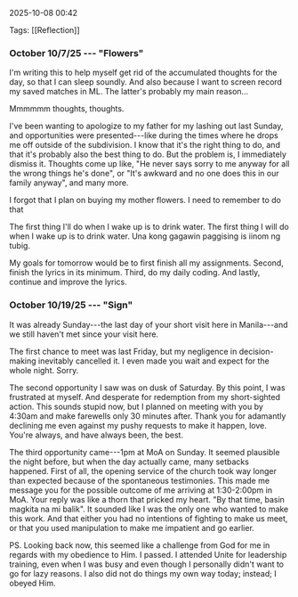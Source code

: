 
2025-10-08  00:42

Tags: [[Reflection]] 


### October 10/7/25  ---  "Flowers"

I'm writing this to help myself get rid of the accumulated thoughts for the day, so that I can sleep soundly. And also because I want to screen record my saved matches in ML. The latter's probably my main reason...

Mmmmmm thoughts, thoughts. 

I've been wanting to apologize to my father for my lashing out last Sunday, and opportunities were presented---like during the times where he drops me off outside of the subdivision. I know that it's the right thing to do, and that it's probably also the best thing to do. But the problem is, I immediately dismiss it. Thoughts come up like, "He never says sorry to me anyway for all the wrong things he's done", or "It's awkward and no one does this in our family anyway", and many more. 

I forgot that I plan on buying my mother flowers. I need to remember to do that

The first thing I'll do when I wake up is to drink water.
The first thing I will do when I wake up is to drink water.
Una kong gagawin paggising is iinom ng tubig.

My goals for tomorrow would be to first finish all my assignments. Second, finish the lyrics in its minimum. Third, do my daily coding. And lastly, continue and improve the lyrics.




### October 10/19/25  ---  "Sign"

It was already Sunday---the last day of your short visit here in Manila---and we still haven't met since your visit here.

The first chance to meet was last Friday, but my negligence in decision-making inevitably cancelled it. I even made you wait and expect for the whole night. Sorry. 

The second opportunity I saw was on dusk of Saturday. By this point, I was frustrated at myself. And desperate for redemption from my short-sighted action. This sounds stupid now, but I planned on meeting with you by 4:30am and make farewells only 30 minutes after. Thank you for adamantly declining me even against my pushy requests to make it happen, love. You're always, and have always been, the best.

The third opportunity came---1pm at MoA on Sunday. It seemed plausible the night before, but when the day actually came, many setbacks happened. First of all, the opening service of the church took way longer than expected because of the spontaneous testimonies. This made me message you for the possible outcome of me arriving at 1:30-2:00pm in MoA. Your reply was like a thorn that pricked my heart. "By that time, basin magkita na mi balik". It sounded like I was the only one who wanted to make this work. And that either you had no intentions of fighting to make us meet, or that you used manipulation to make me impatient and go earlier.



PS. Looking back now, this seemed like a challenge from God for me in regards with my obedience to Him. I passed. I attended Unite for leadership training, even when I was busy and even though I personally didn't want to go for lazy reasons. I also did not do things my own way today; instead; I obeyed Him.




